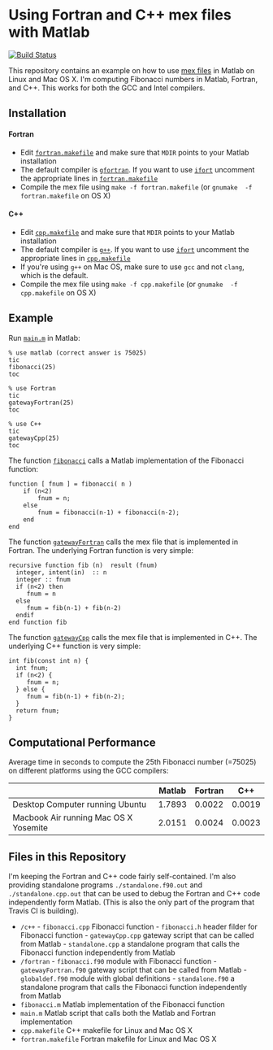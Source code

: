 # Using Fortran and C++ mex files with Matlab
[![Build Status](https://travis-ci.org/jtilly/mex.svg?branch=master)](https://travis-ci.org/jtilly/mex "Don't take this build status badge too seriously, please. I'm only building the standalone program on Travis CI, not the mex files. The badge still looks pretty though :)")

This repository contains an example on how to use [mex files](http://www.mathworks.com/help/matlab/matlab_external/introducing-mex-files.html) in Matlab on Linux and Mac OS X. I'm computing Fibonacci numbers in Matlab, Fortran, and C++. This works for both the GCC and Intel compilers.

## Installation
#### Fortran

 * Edit [`fortran.makefile`](https://github.com/jtilly/mex/blob/master/fortran.makefile) and make sure that `MDIR` points to your Matlab installation
 * The default compiler is [`gfortran`](https://gcc.gnu.org/wiki/GFortran). If you want to use [`ifort`](https://software.intel.com/en-us/fortran-compilers) uncomment the appropriate lines in [`fortran.makefile`](https://github.com/jtilly/mex/blob/master/fortran.makefile)
 * Compile the mex file using `make -f fortran.makefile` (or `gnumake  -f fortran.makefile` on OS X)

#### C++

 * Edit [`cpp.makefile`](https://github.com/jtilly/mex/blob/master/cpp.makefile) and make sure that `MDIR` points to your Matlab installation
 * The default compiler is [`g++`](https://gcc.gnu.org/). If you want to use [`ifort`](https://software.intel.com/en-us/fortran-compilers) uncomment the appropriate lines in [`cpp.makefile`](https://github.com/jtilly/mex/blob/master/cpp.makefile)
 * If you're using `g++` on Mac OS, make sure to use `gcc` and not `clang`, which is the default. 
 * Compile the mex file using `make -f cpp.makefile` (or `gnumake  -f cpp.makefile` on OS X)
 
## Example 

Run [`main.m`](https://github.com/jtilly/mex/blob/master/main.m) in Matlab:
 
```{matlab}
% use matlab (correct answer is 75025)
tic
fibonacci(25)
toc

% use Fortran
tic
gatewayFortran(25)
toc

% use C++
tic
gatewayCpp(25)
toc
```

The function [`fibonacci`](https://github.com/jtilly/mex/blob/master/fibonacci.m) calls a Matlab implementation of the Fibonacci function:
```{matlab}
function [ fnum ] = fibonacci( n )
    if (n<2)
        fnum = n;
    else
        fnum = fibonacci(n-1) + fibonacci(n-2);
    end
end
```

The function [`gatewayFortran`](https://github.com/jtilly/mex/blob/master/fortran/gatewayFortran.f90) calls the mex file that is implemented in Fortran. The underlying Fortran function is very simple:
```{FORTRAN}
recursive function fib (n)  result (fnum) 
  integer, intent(in)  :: n
  integer :: fnum
  if (n<2) then 
     fnum = n
  else
     fnum = fib(n-1) + fib(n-2)
  endif
end function fib
```

The function [`gatewayCpp`](https://github.com/jtilly/mex/blob/master/c++/gatewayCpp.cpp) calls the mex file that is implemented in C++. The underlying C++ function is very simple:
```{c++}
int fib(const int n) {
  int fnum;
  if (n<2) {
     fnum = n;
  } else {
     fnum = fib(n-1) + fib(n-2);
  }
  return fnum;
}
```

## Computational Performance

Average time in seconds to compute the 25th Fibonacci number (=75025) on different platforms using the GCC compilers:

|                                   | Matlab | Fortran | C++     |
|-----------------------------------|--------|--------|----------|
|Desktop Computer running Ubuntu       | 1.7893 | 0.0022 | 0.0019|
|Macbook Air running Mac OS X Yosemite | 2.0151 | 0.0024 | 0.0023|

## Files in this Repository

I'm keeping the Fortran and C++ code fairly self-contained. I'm also providing standalone programs `./standalone.f90.out` and `./standalone.cpp.out` that can be used to debug the Fortran and C++ code independently form Matlab. (This is also the only part of the program that Travis CI is building).

 * `/c++` 
       - `fibonacci.cpp` Fibonacci function
       - `fibonacci.h` header filder for Fibonacci function
       - `gatewayCpp.cpp` gateway script that can be called from Matlab
       - `standalone.cpp` a standalone program that calls the Fibonacci function independently from Matlab 
 * `/fortran` 
       - `fibonacci.f90` module with Fibonacci function
       - `gatewayFortran.f90` gateway script that can be called from Matlab
       - `globaldef.f90` module with global definitions
       - `standalone.f90` a standalone program that calls the Fibonacci function independently from Matlab 
 * `fibonacci.m` Matlab implementation of the Fibonacci function
 * `main.m` Matlab script that calls both the Matlab and Fortran implementation
 * `cpp.makefile` C++ makefile for Linux and Mac OS X
 * `fortran.makefile` Fortran makefile for Linux and Mac OS X
